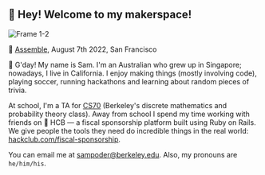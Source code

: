## 👋 Hey! Welcome to my makerspace!

![Frame 1-2](https://user-images.githubusercontent.com/39828164/189525330-086aadbe-956b-4d56-a039-176b5dc6efb1.jpg)

📸 [Assemble](https://www.youtube.com/watch?v=PnK4gzO6S3Q), August 7th 2022, San Francisco
  
👋 G'day! My name is Sam. I'm an Australian who grew up in Singapore; nowadays, I live in California. I enjoy making things (mostly involving code), playing soccer, running hackathons and learning about random pieces of trivia.

At school, I'm a TA for [CS70](https://www.eecs70.org/) (Berkeley's discrete mathematics and probability theory class). Away from school I spend my time working with friends on 🏦 HCB — a fiscal sponsorship platform built using Ruby on Rails. We give people the tools they need do incredible things in the real world: [hackclub.com/fiscal-sponsorship](https://hackclub.com/fiscal-sponsorship).

You can email me at [sampoder@berkeley.edu](mailto:sampoder@berkeley.edu). Also, my pronouns are `he/him/his`.
